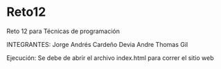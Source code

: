 # Reto12
Reto 12 para Técnicas de programación

INTEGRANTES:
Jorge Andrés Cardeño Devia
Andre Thomas Gil

Ejecución:
Se debe de abrir el archivo index.html para correr el sitio web
